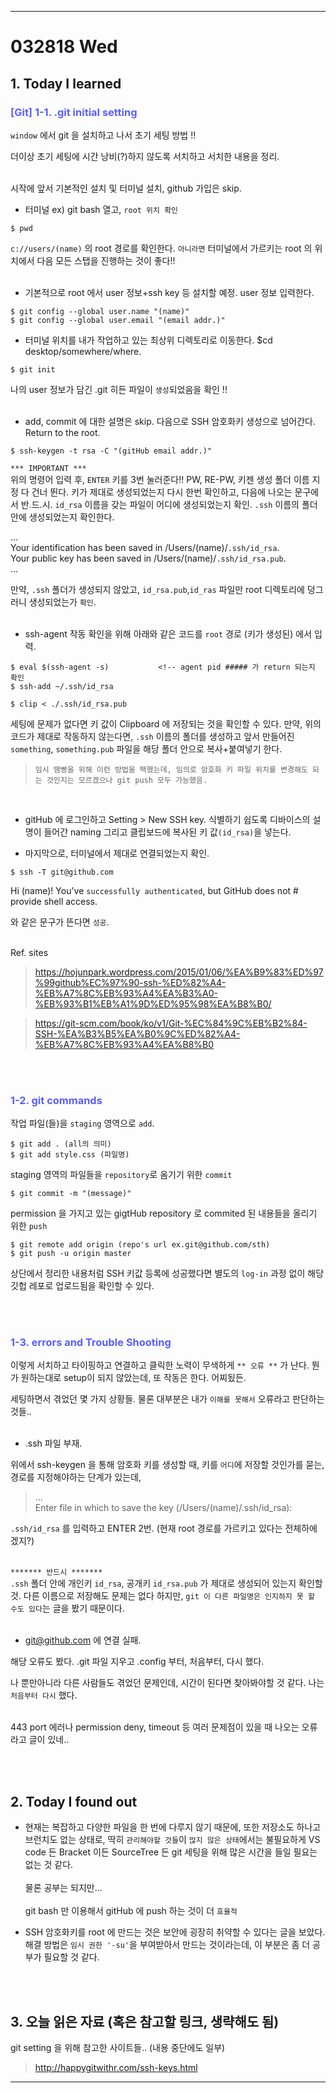 - - - 
<!-- *********8************날짜****************************** -->
# 032818 Wed  

## <strong> 1. Today I learned </strong>




<!-- *********************첫번째 제목********************** -->
### <span style="color:#595EFF"> [Git] 1-1. .git initial setting </span>    

`window` 에서 git 을 설치하고 나서 초기 세팅 방법 !!

더이상 초기 세팅에 시간 낭비(?)하지 않도록 서치하고 서치한 내용을 정리. <br></br>


시작에 앞서 기본적인 설치 및 터미널 설치, github 가입은 skip.

- 터미널 ex) git bash 열고, `root 위치 확인`

```
$ pwd
```

`c://users/(name)` 의 root 경로를 확인한다. `아니라면` 터미널에서 가르키는 root 의 위치에서 다음 모든 스탭을 진행하는 것이 좋다!! <br></br>

- 기본적으로 root 에서 user 정보+ssh key 등 설치할 예정. user 정보 입력한다.
```
$ git config --global user.name "(name)"
$ git config --global user.email "(email addr.)"
```

- 터미널 위치를 내가 작업하고 있는 최상위 디렉토리로 이동한다. $cd desktop/somewhere/where. 
```
$ git init
```

나의 user 정보가 담긴 .git 히든 파일이 `생성`되었음을 확인 !!<br></br>

- add, commit 에 대한 설명은 skip. 다음으로 SSH 암호화키 생성으로 넘어간다. Return to the root.

```
$ ssh-keygen -t rsa -C "(gitHub email addr.)"
```

`*** IMPORTANT ***` <br>
위의 명령어 입력 후, `ENTER` 키를 3번 눌러준다!! PW, RE-PW, 키젠 생성 폴더 이름 지정 다 건너 뛴다. 키가 제대로 생성되었는지 다시 한번 확인하고, 다음에 나오는 문구에서 반.드.시. `id_rsa` 이름을 갖는 파일이 어디에 생성되었는지 확인. `.ssh` 이름의 폴더 안에 생성되었는지 확인한다. 

... <br>
Your identification has been saved in /Users/(name)/`.ssh/id_rsa`. <br>
Your public key has been saved in /Users/(name)/`.ssh/id_rsa.pub`. <br>
...<br>

만약, `.ssh` 폴더가 생성되지 않았고, `id_rsa.pub`,`id_ras` 파일만 root 디렉토리에 덩그러니 생성되었는가 `확인`. <br></br>



- ssh-agent 작동 확인을 위해 아래와 같은 코드를 `root` 경로 (키가 생성된) 에서 입력. 

```
$ eval $(ssh-agent -s)           <!-- agent pid ##### 가 return 되는지 확인 
$ ssh-add ~/.ssh/id_rsa

$ clip < ./.ssh/id_rsa.pub
```

세팅에 문제가 없다면 키 값이 Clipboard 에 저장되는 것을 확인할 수 있다. 만약, 위의 코드가 제대로 작동하지 않는다면, `.ssh` 이름의 폴더를 생성하고 앞서 만들어진 `something`, `something.pub` 파일을 해당 폴더 안으로 복사+붙여넣기 한다. 

> `임시 땜빵을 위해 이런 방법을 택했는데, 임의로 암호화 키 파일 위치를 변경해도 되는 것인지는 모르겠으나 git push 모두 가능했음.` <br>

</br>

- gitHub 에 로그인하고 Setting > New SSH key. 식별하기 쉽도록 디바이스의 설명이 들어간 naming 그리고 클립보드에 복사된 키 값`(id_rsa)`을 넣는다. 

- 마지막으로, 터미널에서 제대로 연결되었는지 확인.

```
$ ssh -T git@github.com
```

Hi (name)! You've `successfully authenticated`, but GitHub does not # provide shell access. 

와 같은 문구가 뜬다면 `성공`.<br></br>

Ref. sites  
> https://hojunpark.wordpress.com/2015/01/06/%EA%B9%83%ED%97%99github%EC%97%90-ssh-%ED%82%A4-%EB%A7%8C%EB%93%A4%EA%B3%A0-%EB%93%B1%EB%A1%9D%ED%95%98%EA%B8%B0/

> https://git-scm.com/book/ko/v1/Git-%EC%84%9C%EB%B2%84-SSH-%EA%B3%B5%EA%B0%9C%ED%82%A4-%EB%A7%8C%EB%93%A4%EA%B8%B0





<br></br>
<!-- ***********************두번째 제목******************** -->
### <span style="color:#595EFF"> 1-2. git commands </span>

작업 파일(들)을 `staging` 영역으로 `add`.
```
$ git add . (all의 의미)
$ git add style.css (파일명)
```

staging 영역의 파일들을 `repository`로 옴기기 위한 `commit`
```
$ git commit -m "(message)"
```


permission 을 가지고 있는 gigtHub repository 로 commited 된 내용들을 올리기 위한 `push`
```
$ git remote add origin (repo's url ex.git@github.com/sth)
$ git push -u origin master
```

상단에서 정리한 내용처럼 SSH 키값 등록에 성공했다면 별도의 `log-in` 과정 없이 해당 깃헙 레포로 업로드됨을 확인할 수 있다.




<br></br>
<!-- ***********************세번째 제목******************** -->
### <span style="color:#595EFF"> 1-3. errors and Trouble Shooting </span>

이렇게 서치하고 타이핑하고 연결하고 클릭한 노력이 무색하게
`** 오류 **` 가 난다. 뭔가 원하는대로 setup이 되지 않았는데, 또 작동은 한다. 어찌됬든.

세팅하면서 겪었던 몇 가지 상황들. 물론 대부분은 내가 `이해를 못해서` 오류라고 판단하는 것들.. <br></br> 

- .ssh 파일 부재.

위에서 ssh-keygen 을 통해 암호화 키를 생성할 때, 
키를 `어디`에 저장할 것인가를 묻는, 경로를 지정해야하는 단계가 있는데,

> ... <br> Enter file in which to save the key (/Users/(name)/.ssh/id_rsa): 


`.ssh/id_rsa` 를 입력하고 ENTER 2번. (현재 root 경로를 가르키고 있다는 전체하에 겠지?)<br></br>


`******* 반드시 *******`<br>
`.ssh` 폴더 안에 개인키 `id_rsa`, 공개키 `id_rsa.pub` 가 제대로 생성되어 있는지 확인할 것. 다른 이름으로 저장해도 문제는 없다 하지만, `git 이 다른 파일명은 인지하지 못 할 수도 있다`는 글을 봤기 때문이다. 
<br></br>



- git@github.com 에 연결 실패.

해당 오류도 봤다. .git 파일 지우고 .config 부터, 처음부터, 다시 했다. 

나 뿐만아니라 다른 사람들도 겪었던 문제인데, 시간이 된다면 찾아봐야할 것 같다. 나는 `처음부터 다시` 했다. 

<br>
443 port 에러나 permission deny, timeout 등 여러 문제점이 있을 때 나오는 오류라고 글이 있네.. 








<br></br>
## <strong> 2. Today I found out </strong>

- 현재는 복잡하고 다양한 파일을 한 번에 다루지 않기 때문에, 또한 저장소도 하나고 브런치도 없는 상태로, 딱히 `관리해야할 것들`이 `많지 않은 상태`에서는 불필요하게 VS code 든 Bracket 이든 SourceTree 든 git 세팅을 위해 많은 시간을 들일 필요는 없는 것 같다.<br></br> 
물론 공부는 되지만...<br></br>
git bash 만 이용해서 gitHub 에 push 하는 것이 더 `효율적`


- SSH 암호화키를 root 에 만드는 것은 보안에 굉장히 취약할 수 있다는 글을 보았다. 해결 방법은 `임시 권한 '-su'`을 부여받아서 만드는 것이라는데, 이 부분은 좀 더 공부가 필요할 것 같다. 










<br></br>
## <strong> 3. 오늘 읽은 자료 (혹은 참고할 링크, 생략해도 됨) </strong>

git setting 을 위해 참고한 사이트들.. (내용 중단에도 일부)

> http://happygitwithr.com/ssh-keys.html

>

- - - -

